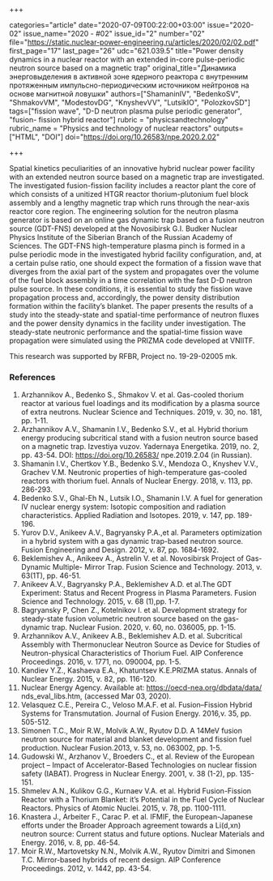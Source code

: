 +++

categories="article"
date="2020-07-09T00:22:00+03:00"
issue="2020-02"
issue_name="2020 - #02"
issue_id="2"
number="02"
file="https://static.nuclear-power-engineering.ru/articles/2020/02/02.pdf"
first_page="17"
last_page="26"
udc="621.039.5"
title="Power density dynamics in a nuclear reactor with an extended in-core pulse-periodic neutron source based on a magnetic trap"
original_title="Динамика энерговыделения в активной зоне ядерного реактора c внутренним протяженным импульсно-периодическим источником нейтронов на основе магнитной ловушки"
authors=["ShamaninIV", "BedenkoSV", "ShmakovVM", "ModestovDG", "KnyshevVV", "LutsikIO", "PolozkovSD"]
tags=["fission wave", "D-D neutron plasma pulse periodic generator", "fusion- fission hybrid reactor"]
rubric = "physicsandtechnology"
rubric_name = "Physics and technology of nuclear reactors"
outputs=["HTML", "DOI"]
doi="https://doi.org/10.26583/npe.2020.2.02"

+++

Spatial kinetics peculiarities of an innovative hybrid nuclear power facility with an extended neutron source based on a magnetic trap are investigated. The investigated fusion-fission facility includes a reactor plant the core of which consists of a unitized HTGR reactor thorium-plutonium fuel block assembly and a lengthy magnetic trap which runs through the near-axis reactor core region. The engineering solution for the neutron plasma generator is based on an online gas dynamic trap based on a fusion neutron source (GDT-FNS) developed at the Novosibirsk G.I. Budker Nuclear Physics Institute of the Siberian Branch of the Russian Academy of Sciences. The GDT-FNS high-temperature plasma pinch is formed in a pulse periodic mode in the investigated hybrid facility configuration, and, at a certain pulse ratio, one should expect the formation of a fission wave that diverges from the axial part of the system and propagates over the volume of the fuel block assembly in a time correlation with the fast D-D neutron pulse source. In these conditions, it is essential to study the fission wave propagation process and, accordingly, the power density distribution formation within the facility’s blanket. The paper presents the results of a study into the steady-state and spatial-time performance of neutron fluxes and the power density dynamics in the facility under investigation. The steady-state neutronic performance and the spatial-time fission wave propagation were simulated using the PRIZMA code developed at VNIITF. 

This research was supported by RFBR, Project no. 19-29-02005 mk.

### References

1. Arzhannikov A., Bedenko S., Shmakov V. et al. Gas-cooled thorium reactor at various fuel loadings and its modification by a plasma source of extra neutrons. Nuclear Science and Techniques. 2019, v. 30, no. 181, pp. 1-11. 
2. Arzhannikov A.V., Shamanin I.V., Bedenko S.V., et al. Hybrid thorium energy producing subcritical stand with a fusion neutron source based on a magnetic trap. Izvestiya vuzov. Yadernaya Energetika. 2019, no. 2, pp. 43-54. DOI: https://doi.org/10.26583/ npe.2019.2.04 (in Russian). 
3. Shamanin I.V., Chertkov Y.B., Bedenko S.V., Mendoza O., Knyshev V.V., Grachev V.M. Neutronic properties of high-temperature gas-cooled reactors with thorium fuel. Annals of Nuclear Energy. 2018, v. 113, pp. 286-293. 
4. Bedenko S.V., Ghal-Eh N., Lutsik I.O., Shamanin I.V. A fuel for generation IV nuclear energy system: Isotopic composition and radiation characteristics. Applied Radiation and Isotopes. 2019, v. 147, pp. 189-196. 
5. Yurov D.V., Anikeev A.V., Bagryansky P.A.,et al. Parameters optimization in a hybrid system with a gas dynamic trap-based neutron source. Fusion Engineering and Design. 2012, v. 87, pp. 1684-1692.
6. Beklemishev A., Anikeev A., Astrelin V. et al. Novosibirsk Project of Gas-Dynamic Multiple- Mirror Trap. Fusion Science and Technology. 2013, v. 63(1T), pp. 46-51. 
7. Anikeev A.V., Bagryansky P.A., Beklemishev A.D. et al.The GDT Experiment: Status and Recent Progress in Plasma Parameters. Fusion Science and Technology. 2015, v. 68 (1),pp. 1-7. 
8. Bagryansky P, Chen Z., Kotelnikov I. et al. Development strategy for steady-state fusion volumetric neutron source based on the gas-dynamic trap. Nuclear Fusion. 2020, v. 60, no. 036005, pp. 1-15. 
9. Arzhannikov A.V., Anikeev A.B., Beklemishev A.D. et al. Subcritical Assembly with Thermonuclear Neutron Source as Device for Studies of Neutron-physical Characteristics of Thorium Fuel. AIP Conference Proceedings. 2016, v. 1771, no. 090004, pp. 1-5. 
10. Kandiev Y.Z., Kashaeva E.A., Khatuntsev K.E.PRIZMA status. Annals of Nuclear Energy. 2015, v. 82, pp. 116-120. 
11. Nuclear Energy Agency. Available at: https://oecd-nea.org/dbdata/data/ nds_eval_libs.htm, (accessed Mar 03, 2020). 
12. Velasquez C.E., Pereira C., Veloso M.A.F. et al. Fusion–Fission Hybrid Systems for Transmutation. Journal of Fusion Energy. 2016,v. 35, pp. 505-512. 
13. Simonen T.C., Moir R.W., Molvik A.W., Ryutov D.D. A 14MeV fusion neutron source for material and blanket development and fission fuel production. Nuclear Fusion.2013, v. 53, no. 063002, pp. 1-5. 
14. Gudowski W., Arzhanov V., Broeders C., et al. Review of the European project – Impact of Accelerator-Based Technologies on nuclear fission safety (IABAT). Progress in Nuclear Energy. 2001, v. 38 (1-2), pp. 135-151. 
15. Shmelev A.N., Kulikov G.G., Kurnaev V.A. et al. Hybrid Fusion-Fission Reactor with a Thorium Blanket: it’s Potential in the Fuel Cycle of Nuclear Reactors. Physics of Atomic Nuclei. 2015, v. 78, pp. 1100-1111. 
16. Knastera J., Arbeiter F., Carac P. et al. IFMIF, the European-Japanese efforts under the Broader Approach agreement towards a Li(d,xn) neutron source: Current status and future options.  Nuclear Materials and Energy. 2016, v. 8, pp. 46-54. 
17. Moir R.W., Martovetsky N.N., Molvik A.W., Ryutov Dimitri and Simonen T.C. Mirror-based hybrids of recent design. AIP Conference Proceedings. 2012, v. 1442, pp. 43-54. 